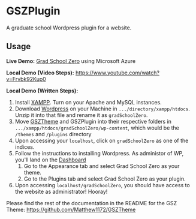 # GSZPlugin
 A graduate school Wordpress plugin for a website.
 
## **Usage**

**Live Demo:** [Grad School Zero](http://52.168.54.18/wordpress/) using Microsoft Azure

**Local Demo (Video Steps):** https://www.youtube.com/watch?v=Frvbk92Kup0  

**Local Demo (Written Steps):**  
1) Install [XAMPP](https://www.apachefriends.org/download.html). Turn on your Apache and MySQL instances.
2) Download [Wordpress](https://wordpress.org/download/#download-install) on your Machine in `.../directory/xampp/htdocs`. Unzip it into that file and rename it as `gradSchoolZero`.
3) Move [GSZTheme](https://github.com/Matthew1172/GSZTheme) and GSZPlugin into their respective folders in `.../xampp/htdocs/gradSchoolZero/wp-content`, which would be the `/themes` and `/plugins` directory
4) Upon accessing your `localhost`, click on `gradSchoolZero` as one of the indices.
5) Follow the instructions to installing Wordpress. As administor of WP, you'll land on the [Dashboard](http://localhost/gradSchoolZero/wp-admin)
   1) Go to the Appearance tab and select Grad School Zero as your theme.
   2) Go to the Plugins tab and select Grad School Zero as your plugin.
6) Upon accessing `localhost/gradSchoolZero`, you should have access to the website as administrator! Hooray!

Please find the rest of the documentation in the README for the GSZ Theme: https://github.com/Matthew1172/GSZTheme
